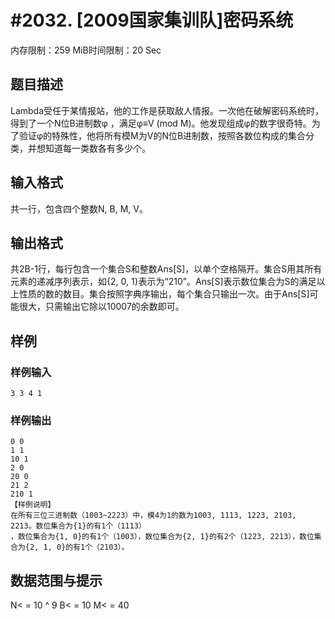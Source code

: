 # #2032. [2009国家集训队]密码系统

内存限制：259 MiB时间限制：20 Sec

## 题目描述

Lambda受任于某情报站，他的工作是获取敌人情报。一次他在破解密码系统时，得到了一个N位B进制数&phi; ，满足&phi;&equiv;V (mod M)。他发现组成&phi;的数字很奇特。为了验证&phi;的特殊性，他将所有模M为V的N位B进制数，按照各数位构成的集合分类，并想知道每一类数各有多少个。

## 输入格式

共一行，包含四个整数N, B, M, V。

## 输出格式

共2B-1行，每行包含一个集合S和整数Ans[S]，以单个空格隔开。集合S用其所有元素的递减序列表示，如{2, 0, 1}表示为&ldquo;210&rdquo;。Ans[S]表示数位集合为S的满足以上性质的数的数目。集合按照字典序输出，每个集合只输出一次。由于Ans[S]可能很大，只需输出它除以10007的余数即可。

## 样例

### 样例输入

    
    3 3 4 1
    
    

### 样例输出

    
    0 0
    1 1
    10 1
    2 0
    20 0
    21 2
    210 1
    【样例说明】
    在所有三位三进制数（1003~2223）中，模4为1的数为1003, 1113, 1223, 2103, 2213。数位集合为{1}的有1个（1113）
    ，数位集合为{1, 0}的有1个（1003），数位集合为{2, 1}的有2个（1223, 2213），数位集合为{2, 1, 0}的有1个（2103）。
    
    

## 数据范围与提示

N< = 10 ^ 9 B< = 10 M< = 40
